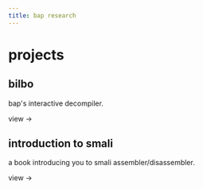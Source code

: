 ```yaml
---
title: bap research
---
```


# projects

<section id="featured">
<div class="container">
<div>
<h1>bilbo</h1>
<p>bap's interactive decompiler.</p>
<a>view -></a>
</div>

<div>
<h1>introduction to smali</h1>
<p>a book introducing you to smali assembler/disassembler.</p>
<a>view -></a>
</div>
</div>
</section>

